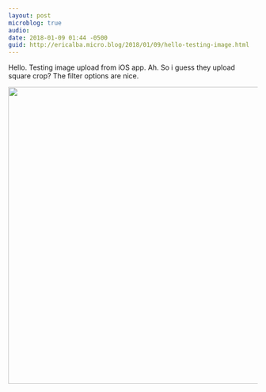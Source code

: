 ```yaml
---
layout: post
microblog: true
audio: 
date: 2018-01-09 01:44 -0500
guid: http://ericalba.micro.blog/2018/01/09/hello-testing-image.html
---
```

Hello. Testing image upload from iOS app.
Ah. So i guess they upload square crop? The filter options are nice. 

<img src="http://micro.ericalba.com/uploads/2018/2f2f267f7d.jpg" width="599" height="600" />
